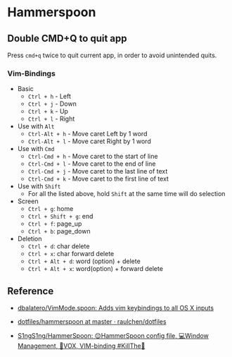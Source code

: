 # Hammerspoon

## Double CMD+Q to quit app

Press `cmd+q` twice to quit current app, in order to avoid unintended quits.

### Vim-Bindings

* Basic
    * `Ctrl + h` - Left
    * `Ctrl + j` - Down
    * `Ctrl + k` - Up
    * `Ctrl + l` - Right
* Use with `Alt`
    * `Ctrl-Alt + h` - Move caret Left by 1 word
    * `Ctrl-Alt + l` - Move caret Right by 1 word
* Use with `Cmd`
    * `Ctrl-Cmd + h` - Move caret to the start of line
    * `Ctrl-Cmd + l` - Move caret to the end of line
    * `Ctrl-Cmd + j` - Move caret to the last line of text
    * `Ctrl-Cmd + k` - Move caret to the first line of text
* Use with `Shift`
    * For all the listed above, hold `Shift` at the same time will do selection
* Screen
    * `Ctrl + g`: home
    * `Ctrl + Shift + g`: end
    * `Ctrl + f`: page_up
    * `Ctrl + b`: page_down
* Deletion
    * `Ctrl + d`: char delete
    * `Ctrl + x`: char forward delete
    * `Ctrl + Alt + d`: word (option) + delete
    * `Ctrl + Alt + x`: word(option) + forward delete



## Reference

- [dbalatero/VimMode.spoon: Adds vim keybindings to all OS X inputs](https://github.com/dbalatero/VimMode.spoon#flavors-of-vimmode)

- [dotfiles/hammerspoon at master · raulchen/dotfiles](https://github.com/raulchen/dotfiles/tree/master/hammerspoon)
- [S1ngS1ng/HammerSpoon: 😌HammerSpoon config file, 💻Window Management, 🎵VOX, VIM-binding #KillThe🐁](https://github.com/S1ngS1ng/HammerSpoon)


